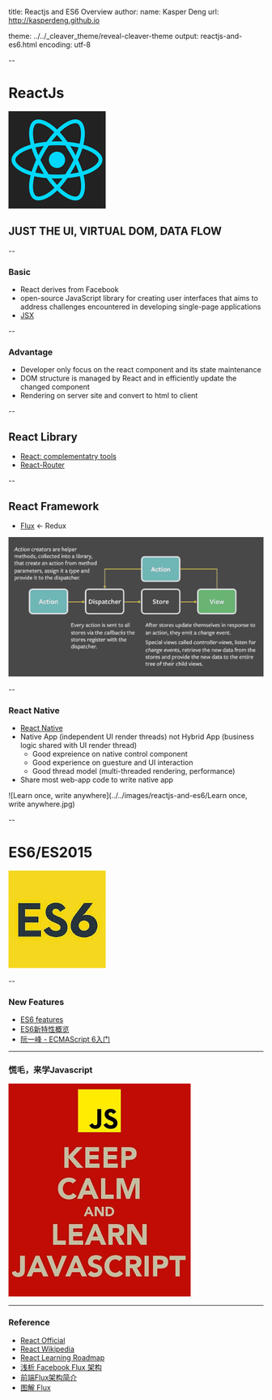 title: Reactjs and ES6 Overview 
author:
   name: Kasper Deng
   url: http://kasperdeng.github.io
<!--(theme: sudodoki/reveal-cleaver-theme)-->
theme: ../../_cleaver_theme/reveal-cleaver-theme
output: reactjs-and-es6.html
encoding: utf-8

--

# ReactJs
![reactjs](../../images/reactjs-and-es6/React.js_logo.svg.png)

## JUST THE UI, VIRTUAL DOM, DATA FLOW

--

### Basic
* React derives from Facebook
* open-source JavaScript library for creating user interfaces that aims to address challenges encountered in developing single-page applications
* [JSX](http://facebook.github.io/react/docs/displaying-data.html#jsx-syntax)

--

### Advantage
* Developer only focus on the react component and its state maintenance
* DOM structure is managed by React and in efficiently update the changed component
* Rendering on server site and convert to html to client

--

## React Library
* [React: complementatry tools](https://github.com/facebook/react/wiki/Complementary-Tools#full-stack-starter-kits)
* [React-Router](https://github.com/rackt/react-router/tree/master/docs)

--

## React Framework
* [Flux](http://facebook.github.io/flux/) <- Redux

![flux](../../images/reactjs-and-es6/flux3.png)

--

### React Native
* [React Native](https://facebook.github.io/react-native/)
* Native App (independent UI render threads) not Hybrid App (business logic shared with UI render thread)
  - Good expreience on native control component
  - Good experience on guesture and UI interaction
  - Good thread model (multi-threaded rendering, performance)
* Share most web-app code to write native app

![Learn once, write anywhere](../../images/reactjs-and-es6/Learn once, write anywhere.jpg)

--

# ES6/ES2015
![ES6](../../images/reactjs-and-es6/ES6.jpg)

--

### New Features
* [ES6 features](https://github.com/lukehoban/es6features#readme)
* [ES6新特性概览](http://www.cnblogs.com/Wayou/p/es6_new_features.html)
* [阮一峰 - ECMAScript 6入门](http://es6.ruanyifeng.com/)

---

### 慌毛，来学Javascript

![learn-js](../../images/reactjs-and-es6/keep-calm-and-learn-javascript.jpg)

---

### Reference
* [React Official](http://facebook.github.io/react/)
* [React Wikipedia][wikiLink]
* [React Learning Roadmap](https://github.com/wwsun/awesome-javascript/tree/master/sections/React)
* [浅析 Facebook Flux 架构](http://undefinedblog.com/facebook-flux/)
* [前端Flux架构简介](http://www.jdon.com/idea/flux.html)
* [图解 Flux](http://zhuanlan.zhihu.com/FrontendMagazine/20263396)

[wikiLink]:https://en.wikipedia.org/wiki/React_(JavaScript_library)


